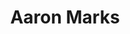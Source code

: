 ---
layout: post
title: Aaron Marks
school: NYU
major: Major?
image: https://static.squarespace.com/static/50354720c4aa2d2d3150d3d8/t/523b097ee4b002193859a4f5/1379600767026/Aaron%20Marks.jpeg?format=300w
position: ??
positionURL: http://www.techatnyu.org/position
now: Gothamist
nowURL: http://www.google.com
twitter: 
email: t@NYU email?
graduate: 2014
weight: 14
---